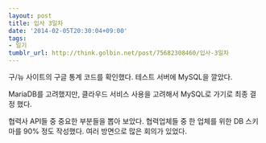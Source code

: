 ```yaml
---
layout: post
title: 입사 3일차
date: '2014-02-05T20:30:04+09:00'
tags:
- 일기
tumblr_url: http://think.golbin.net/post/75682308460/입사-3일차
---
```

구/뉴 사이트의 구글 통계 코드를 확인했다.
테스트 서버에 MySQL을 깔았다.

MariaDB를 고려했지만, 클라우드 서비스 사용을 고려해서 MySQL로 가기로 최종 결정 했다.

협력사 API들 중 중요한 부분들을 뽑아 보았다.
협력업체들 중 한 업체를 위한 DB 스키마를 90% 정도 작성했다.
여러 방면으로 많은 회의가 있었다.
